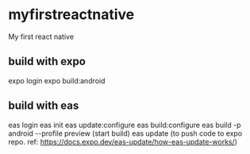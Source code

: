# myfirstreactnative
My first react native

## build with expo
expo login
expo build:android

## build with eas
eas login
eas init
eas update:configure
eas build:configure
eas build -p android --profile preview (start build)
eas update (to push code to expo repo. ref: https://docs.expo.dev/eas-update/how-eas-update-works/)